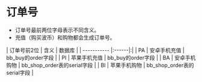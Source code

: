 

# 订单号

* 订单号最前两位字母表示不同含义。
* 充值（购买波币）和购物都会生成订单号。

               
| 订单号前2位        | 含义           | 数据库  |
| ----------- |:------|:|
| PA      | 安卓手机充值     | bb_buy的order字段 |
| PI      | 苹果手机充值      | bb_buy的order字段 |
| BA      | 安卓手机购物      | bb_shop_order表的serial字段 |
| BI      | 苹果手机购物      | bb_shop_order表的serial字段 |



